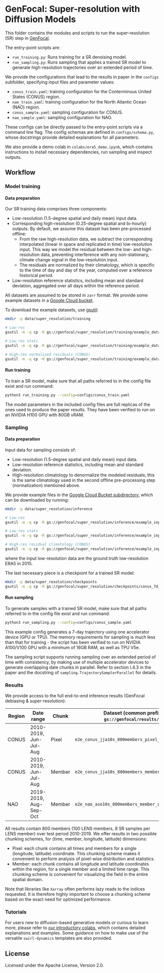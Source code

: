 # GenFocal: Super-resolution with Diffusion Models

This folder contains the modules and scripts to run the super-resolution (SR)
step in [GenFocal](https://arxiv.org/abs/2412.08079).

The entry-point scripts are:

- `run_training.py`: Runs training for a SR denoising model.
- `run_sampling.py`: Runs sampling that applies a trained SR model to generate
high-resolution trajectories over an extended period of time.

We provide the configurations that lead to the results in paper in the `configs`
subfolder, specifying input files and parameter values:

- `conus_train.yaml`: training configuration for the Conterminous United States
(CONUS) region.
- `nao_train.yaml`: training configuration for the North Atlantic Ocean (NAO)
region.
- `conus_sample.yaml`: sampling configuration for CONUS.
- `nao_sample.yaml`: sampling configuration for NAO.

These configs can be directly passed to the entry-point scripts via a command
line flag.
The config schemas are defined in `configs/schema.py`, whose docstrings provide
detailed explanations for all parameters.

We also provide a demo colab in `colabs/era5_demo.ipynb`,
which contains instructions to install necessary dependencies, run sampling
and inspect outputs.

## Workflow

### Model training

#### Data preparation

Our SR training data comprises three components:

- Low-resolution (1.5-degree spatial and daily mean) input data.
- Corresponding high-resolution (0.25-degree spatial and bi-hourly) outputs. By
default, we assume this dataset has been pre-processed offline:
  - From the raw high-resolution data, we subtract the corresponding
  interpolated (linear in space and replicated in time) low-resolution input.
  This way we model the residual between the low- and high-resolution data,
  preventing interference with any non-stationary, climate change signal in
  the low-resolution input.
  - The residuals are normalized by their climatology, which is specific to
  the time of day and day of the year, computed over a reference
  historical period.
- Low-resolution reference statistics, including mean and standard deviation,
aggregated over all days within the reference period.

All datasets are assumed to be stored in `zarr` format. We provide some example
datasets in a [Google Cloud bucket](https://console.cloud.google.com/storage/browser/genfocal/super_resolution/training/example_datasets).

To download the example datasets, use
[gsutil](https://cloud.google.com/storage/docs/gsutil_install):

```bash
mkdir -p data/super_resolution/training

# Low-res
gsutil -m -q cp -R gs://genfocal/super_resolution/training/example_datasets/era5_1p5deg_1980-2009_global_t2m_w10m_q1000_msl_z200_z500.zarr data/super_resolution/training

# Low-res stats
gsutil -m -q cp -R gs://genfocal/super_resolution/training/example_datasets/era5_1p5deg_stats_global_t2m_w10m_q1000_msl_z200_z500.zarr data/super_resolution/training

# High-res normalized residuals (CONUS)
gsutil -m -q cp -R gs://genfocal/super_resolution/training/example_datasets/era5_0p25deg_residual_1980-2009_conus_t2m_w10m_q1000_msl.zarr data/super_resolution/training
```

#### Run training

To train a SR model, make sure that all paths referred to in the config file
exist and run command:

```bash
python3 run_training.py --config=configs/conus_train.yaml
```

The model parameters in the included config files are full replicas of the ones
used to produce the paper results. They have been verified to run on an NVIDIA
H100 GPU with 80GB vRAM.

### Sampling

#### Data preparation

Input data for sampling consists of:

- Low-resolution (1.5-degree spatial and daily mean) input data.
- Low-resolution reference statistics, including mean and standard deviation.
- High-resolution climatology to denormalize the modeled residuals; this is the
same climatology used in the second offline pre-processing step (normalization)
mentioned above.

We provide example files in the
[Google Cloud Bucket subdirectory](https://console.cloud.google.com/storage/browser/genfocal/super_resolution/inference/example_inputs),
which can be downloaded by running:

```bash
mkdir -p data/super_resolution/inference

# Low-res
gsutil -m -q cp -R gs://genfocal/super_resolution/inference/example_inputs/era5_1p5deg_2015_global_t2m_w10m_q1000_msl_z200_z500.zarr data/super_resolution/inference

# Low-res stats
gsutil -m -q cp -R gs://genfocal/super_resolution/inference/example_inputs/era5_1p5deg_stats_global_t2m_w10m_q1000_msl_z200_z500.zarr data/super_resolution/inference

# High-res residual climatology (CONUS)
gsutil -m -q cp -R gs://genfocal/super_resolution/inference/example_inputs/era5_0p25deg_residual_clim_conus_t2m_w10m_q1000_msl.zarr data/super_resolution/inference
```

where the input low-resolution data are the ground truth low-resolution ERA5 in
2015.

The last necessary piece is a checkpoint for a trained SR model:
```bash
mkdir -p data/super_resolution/checkpoints
gsutil -m -q cp -R gs://genfocal/super_resolution/checkpoints/conus_7d_t2m_w10m_q1000_msl data/super_resolution/checkpoints
```

#### Run sampling

To generate samples with a trained SR model, make sure that all paths referred
to in the config file exist and run command:

```bash
python3 run_sampling.py --config=configs/conus_sample.yaml
```

This example config generates a 7-day trajectory using one accelerator device
(GPU or TPU). The memory requirements for sampling is much less than that for
training - the script has been verified to run on NVIDIA A100/V100 GPU with a
minimum of 16GB RAM, as well as TPU V5e.

The sampling script supports running sampling over an extended period of time
with consistency, by making use of multiple accelerator devices to generate
overlapping date chunks in parallel. Refer to section I.4.3 in the paper and the
docstring of `sampling.TrajectorySamplerParallel` for details.

### Results

We provide access to the full end-to-end inference results
(GenFocal debiasing & super-resolution):

| Region | Date range             | Chunk  | Dataset (common prefix `gs://genfocal/results/`) |
|--------|------------------------|--------|--------------------------------------------------|
| CONUS  | 2010-2019, Jun-Jul-Aug | Pixel  | `e2e_conus_jja10s_800members_pixel_chunks.zarr`  |
| CONUS  | 2010-2019, Jun-Jul-Aug | Member | `e2e_conus_jja10s_800members_member_chunks.zarr` |
| NAO    | 2019-2019, Aug-Sep-Oct | Member | `e2e_nao_aso10s_800members_member_chunks.zarr`   |

All results contain 800 members (100 LENS members, 8 SR samples per LENS member)
over test period 2010-2019. We offer results in two possible chunking schemes,
for (time, member, longitude, latitude) dimensions:

- Pixel: each chunk contains all times and members for a single (longitude,
latitude) coordinate. This chunking scheme makes it convenient to perform
analysis of pixel-wise distribution and statistics.
- Member: each chunk contains all longitude and latitude coordinates within the
region, for a single member and a limited time range. This chunking scheme is
convenient for visualizing the field in the entire spatial domain.

Note that libraries like `Xarray` often performs lazy reads to the indices
requested. It is therefore highly important to choose a chunking scheme based on
the exact need for optimized performance.

### Tutorials

For users new to diffusion-based generative models or curious to learn more,
please refer to [our introductory colabs](https://github.com/google-research/swirl-dynamics/tree/main/swirl_dynamics/projects/probabilistic_diffusion/colabs), which contains detailed explanations
and examples. Some guidance on how to make use of the versatile `swirl-dynamics`
templates are also provided.

## License

Licensed under the Apache License, Version 2.0.
